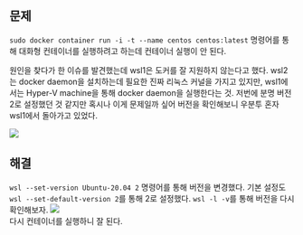 
## 문제 
`sudo docker container run -i -t --name centos centos:latest` 명령어를 통해 대화형 컨테이너를 실행하려고 하는데 컨테이너 실행이 안 된다. 

원인을 찾다가 한 이슈를 발견했는데 wsl1은 도커를 잘 지원하지 않는다고 했다. 
wsl2는 docker daemon을 설치하는데 필요한 진짜 리눅스 커널을 가지고 있지만, wsl1에서는 Hyper-V machine을 통해 docker daemon을 실행한다는 것.
저번에 분명 버전2로 설정했던 것 같지만 혹시나 이게 문제일까 싶어 버전을 확인해보니 우분투 혼자 wsl1에서 돌아가고 있었다. 

![](https://images.velog.io/images/janeljs/post/5e3c2cb5-42b0-46a1-886b-0515d5e2831b/image.png)  

## 해결

`wsl --set-version Ubuntu-20.04 2` 명령어를 통해 버전을 변경했다. 
기본 설정도 `wsl --set-default-version 2`를 통해 2로 설정했다. 
`wsl -l -v`를 통해 버전을 다시 확인해보자. 
![](https://images.velog.io/images/janeljs/post/477450b9-9af7-44d8-a7b4-d8ce0e1ad9de/image.png)  
다시 컨테이너를 실행하니 잘 된다.

